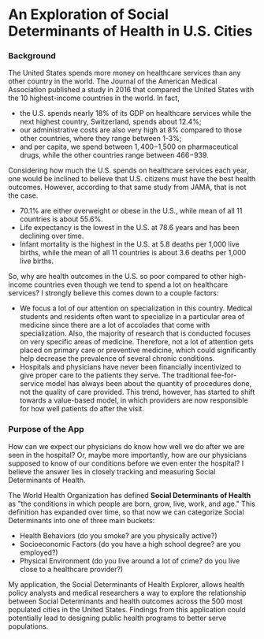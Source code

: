 # An Exploration of Social Determinants of Health in U.S. Cities
### Background
The United States spends more money on healthcare services than any other country in the world. The Journal of the American Medical Association published a study in 2016 that compared the United States with the 10 highest-income countries in the world. In fact,
- the U.S. spends nearly 18% of its GDP on healthcare services while the next highest country, Switzerland, spends about 12.4%;
- our administrative costs are also very high at 8% compared to those other countries, where they range between 1-3%;
- and per capita, we spend between $1,400-$1,500 on pharmaceutical drugs, while the other countries range between $466-$939.

Considering how much the U.S. spends on healthcare services each year, one would be inclined to believe that U.S. citizens must have the best health outcomes. However, according to that same study from JAMA, that is not the case.
- 70.1% are either overweight or obese in the U.S., while mean of all 11 countries is about 55.6%.
- Life expectancy is the lowest in the U.S. at 78.6 years and has been declining over time.
- Infant mortality is the highest in the U.S. at 5.8 deaths per 1,000 live births, while the mean of all 11 countries is about 3.6 deaths per 1,000 live births.

So, why are health outcomes in the U.S. so poor compared to other high-income countries even though we tend to spend a lot on healthcare services? I strongly believe this comes down to a couple factors:
- We focus a lot of our attention on specialization in this country. Medical students and residents often want to specialize in a particular area of medicine since there are a lot of accolades that come with specialization. Also, the majority of research that is conducted focuses on very specific areas of medicine. Therefore, not a lot of attention gets placed on primary care or preventive medicine, which could significantly help decrease the prevalence of several chronic conditions.
- Hospitals and physicians have never been financially incentivized to give proper care to the patients they serve. The traditional fee-for-service model has always been about the quantity of procedures done, not the quality of care provided. This trend, however, has started to shift towards a value-based model, in which providers are now responsible for how well patients do after the visit.

### Purpose of the App
How can we expect our physicians do know how well we do after we are seen in the hospital? Or, maybe more importantly, how are our physicians supposed to know of our conditions before we even enter the hospital? I believe the answer lies in closely tracking and measuring Social Determinants of Health.

The World Health Organization has defined **Social Determinants of Health** as "the conditions in which people are born, grow, live, work, and age." This definition has expanded over time, so that now we can categorize Social Determinants into one of three main buckets:
- Health Behaviors (do you smoke? are you physically active?)
- Socioeconomic Factors (do you have a high school degree? are you employed?)
- Physical Environment (do you live around a lot of crime? do you live close to a healthcare provider?)

My application, the Social Determinants of Health Explorer, allows health policy analysts and medical researchers a way to explore the relationship between Social Determinants and health outcomes across the 500 most populated cities in the United States. Findings from this application could potentially lead to designing public health programs to better serve populations.

